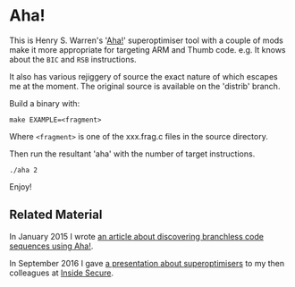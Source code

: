 Aha!
====

This is Henry S. Warren's '[Aha!](http://hackersdelight.org/)' superoptimiser tool with a couple of mods make it more appropriate for targeting ARM and Thumb code. e.g. It knows about the `BIC` and `RSB` instructions.

It also has various rejiggery of source the exact nature of which escapes me at the moment. The original source is available on the 'distrib' branch.

Build a binary with:

    make EXAMPLE=<fragment>

Where `<fragment>` is one of the xxx.frag.c files in the source directory.

Then run the resultant 'aha' with the number of target instructions.

    ./aha 2

Enjoy!


Related Material
----------------

In January 2015 I wrote [an article about discovering branchless code sequences using Aha!](http://www.davespace.co.uk/blog/20150131-branchless-sequences.html).

In September 2016 I gave [a presentation about superoptimisers](http://slides.com/dpt/aha#/) to my then colleagues at [Inside Secure](https://www.insidesecure.com/).
